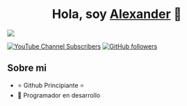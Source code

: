 <div align="center">
<h1 align="center">Hola, soy <a href="https://youtube.com/@alexanderromeroramirez">Alexander</a> 👋</h1>
</div>
<img src="https://img.freepik.com/free-vector/notion-cover-template-design_742173-15961.jpg?t=st=1731891283~exp=1731894883~hmac=c77f17e1708c751c4c183047895dc15c67cb1c0c2b2330733ed03a2df11edd47&w=1380">

[![YouTube Channel Subscribers](https://img.shields.io/youtube/channel/subscribers/UCIjEgHA1vatSR2K4rfcdNRg?style=social)](https://youtube.com/aristidevs?sub_confirmation=1)
[![GitHub followers](https://img.shields.io/github/followers/arisguimera?style=social)](https://github.com/AlexR2006)

## Sobre mi

- ⭐ Github Principiante ⭐ 
- 📲 Programador en desarrollo
<br>
